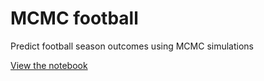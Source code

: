 # MCMC football
Predict football season outcomes using MCMC simulations

[View the notebook](http://nbviewer.ipython.org/github/curiousily/mcmc_football_prediction/blob/master/predict_football_season.ipynb)
